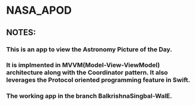 # NASA_APOD

## NOTES:
### This is an app to view the Astronomy Picture of the Day.
### It is implmented in MVVM(Model-View-ViewModel) architecture along with the Coordinator pattern. It also leverages the Protocol oriented programming feature in Swift.
### The working app in the branch BalkrishnaSingbal-WalE.

